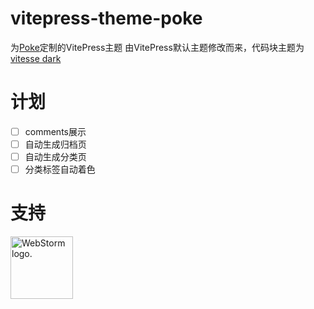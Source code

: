 # vitepress-theme-poke
为[Poke](https://github.com/ttdly/poke)定制的VitePress主题
由VitePress默认主题修改而来，代码块主题为[vitesse dark](https://github.com/antfu/vscode-theme-vitesse)

# 计划
- [ ] comments展示
- [ ] 自动生成归档页
- [ ] 自动生成分类页
- [ ] 分类标签自动着色

# 支持
<a href="https://jb.gg/OpenSourceSupport">
<img height="100" width="100" src="https://resources.jetbrains.com/storage/products/company/brand/logos/WebStorm_icon.svg" alt="WebStorm logo.">
</a>
